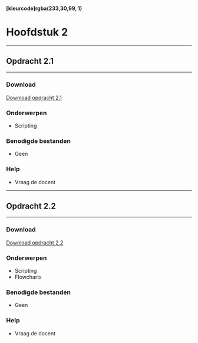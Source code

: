 #### [kleurcode]rgba(233,30,99, 1)

# Hoofdstuk 2

---
## Opdracht 2.1
---

### Download
<a href="https://elo.kw1c.nl/CMS/Studie/811%20ICT-Academie/811%20VakkenInhoud/%5BB.16%20JAV%5D%20Javascript/25187%20%C2%A0%20Applicatie-%20en%20mediaontwikkelaar/Periode%2001/Productie/02.%20Opdrachten/Hoofdstuk%202/Opdracht%202.1.pdf" target="_blank">Download opdracht 2.1</a>

### Onderwerpen
- Scripting

### Benodigde bestanden
- Geen

### Help
- Vraag de docent


---
## Opdracht 2.2
---

### Download
<a href="https://elo.kw1c.nl/CMS/Studie/811%20ICT-Academie/811%20VakkenInhoud/%5BB.16%20JAV%5D%20Javascript/25187%20%C2%A0%20Applicatie-%20en%20mediaontwikkelaar/Periode%2001/Productie/02.%20Opdrachten/Hoofdstuk%202/Opdracht%202.2.pdf" target="_blank">Download opdracht 2.2</a>

### Onderwerpen
* Scripting
* Flowcharts

### Benodigde bestanden
- Geen

### Help
- Vraag de docent